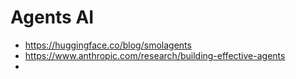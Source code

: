 # Agents AI

* https://huggingface.co/blog/smolagents
* https://www.anthropic.com/research/building-effective-agents
* 
